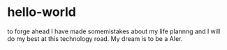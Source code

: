 # hello-world
to forge ahead
I have made somemistakes about my life plannng and I will do my best at this technology road.
My dream is to be a AIer.
